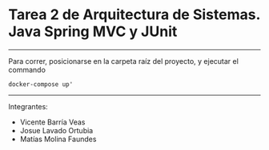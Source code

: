 # Tarea 2 de Arquitectura de Sistemas. Java Spring MVC y JUnit
***
Para correr, posicionarse en la carpeta raíz del proyecto, y ejecutar el commando 
```
docker-compose up'
```
***
Integrantes:
- Vicente Barría Veas
- Josue Lavado Ortubia
- Matías Molina Faundes